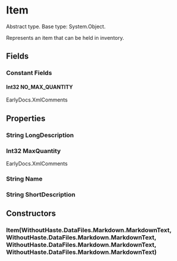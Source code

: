 # Item

Abstract type. Base type: System.Object.

Represents an item that can be held in inventory.

## Fields

### Constant Fields

#### Int32 NO_MAX_QUANTITY

EarlyDocs.XmlComments



## Properties

### String LongDescription



### Int32 MaxQuantity

EarlyDocs.XmlComments



### String Name



### String ShortDescription



## Constructors

### Item(WithoutHaste.DataFiles.Markdown.MarkdownText, WithoutHaste.DataFiles.Markdown.MarkdownText, WithoutHaste.DataFiles.Markdown.MarkdownText, WithoutHaste.DataFiles.Markdown.MarkdownText)




